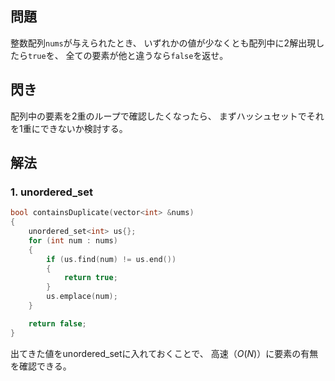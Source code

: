 ## 問題
整数配列`nums`が与えられたとき、
いずれかの値が少なくとも配列中に2解出現したら`true`を、
全ての要素が他と違うなら`false`を返せ。

## 閃き
配列中の要素を2重のループで確認したくなったら、
まずハッシュセットでそれを1重にできないか検討する。

## 解法
### 1. unordered_set
```cpp
bool containsDuplicate(vector<int> &nums)
{
	unordered_set<int> us{};
	for (int num : nums)
	{
		if (us.find(num) != us.end())
		{
			return true;
		}
		us.emplace(num);
	}

	return false;
}
```
出てきた値をunordered_setに入れておくことで、
高速（$O(N)$）に要素の有無を確認できる。
